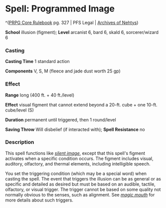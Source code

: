 # Spell: Programmed Image

^([PRPG Core Rulebook][ss-programmed-image] pg. 327 | PFS Legal | [Archives of Nehtys][sn-programmed-image])

**School** illusion (figment); **Level** arcanist 6, bard 6, skald 6, sorcerer/wizard 6

### Casting

**Casting Time** 1 standard action  

**Components** V, S, M (fleece and jade dust worth 25 gp)

### Effect

**Range** long (400 ft. + 40 ft./level)  

**Effect** visual figment that cannot extend beyond a 20-ft. cube + one 10-ft. cube/level (S)  

**Duration** permanent until triggered, then 1 round/level  

**Saving Throw** Will disbelief (if interacted with); **Spell Resistance** no

### Description

This spell functions like _[silent image]_, except that this spell's figment activates when a specific condition occurs. The figment includes visual, auditory, olfactory, and thermal elements, including intelligible speech.  

You set the triggering condition (which may be a special word) when casting the spell. The event that triggers the illusion can be as general or as specific and detailed as desired but must be based on an audible, tactile, olfactory, or visual trigger. The trigger cannot be based on some quality not normally obvious to the senses, such as alignment. See _[magic mouth]_ for more details about such triggers.

[ss-programmed-image]: http://paizo.com/pathfinderRPG/v57
[sn-programmed-image]: http://www.archivesofnethys.com/SpellDisplay.aspx?ItemName=Programmed%20Image
[magic mouth]: http://www.archivesofnethys.com/SpellDisplay.aspx?ItemName=magic%20mouth
[silent image]: http://www.archivesofnethys.com/SpellDisplay.aspx?ItemName=silent%20image